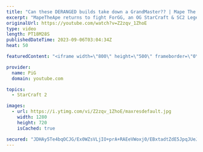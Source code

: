```yaml
---
title: "Can these DERANGED builds take down a GrandMaster?? | Mape The Ape #4 - StarCraft 2"
excerpt: "MapeTheApe returns to fight ForGG, an OG StarCraft & SC2 Legend! This is Maplez's #4 appearance on the PiG channel, and continues to bring out the most deranged and psychopathic builds & plays you've ever seen. I don't think MapeTheApe has ever played a serious game of SC2 in their life!  -- 🐷 Second"
originalUrl: https://youtube.com/watch?v=Z2zqv_1ZhoE
type: video
length: PT18M28S
publishedDateTime: 2023-09-06T03:04:34Z
heat: 50

featuredContent: "<iframe width=\"800\" height=\"500\" frameborder=\"0\" src=\"https://www.youtube.com/embed/Z2zqv_1ZhoE\" allow=\"accelerometer; autoplay; encrypted-media; gyroscope; picture-in-picture\" allowfullscreen></iframe>"

provider:
  name: PiG
  domain: youtube.com

topics:
  - StarCraft 2

images:
  - url: https://i.ytimg.com/vi/Z2zqv_1ZhoE/maxresdefault.jpg
    width: 1280
    height: 720
    isCached: true

secured: "JDHAy5Te4bqOCJG/Ex0WZsVLjIO+prA+RAEeVWoxj0/EBxtadtZdE5JpqJUeJDev+gA0PyHsJlW7+elxrzS/zvafKyhj/1/DcmGR+3wbb90k9ikVWKyCABalqbi3VwcxQBc5KSvG8+Nlv9x9x/jj53tJkjDF02zHdVEawVh48al1SVxhXzv2sbUMDeGwpxzDToW+VQzyTyQfgP9Y2rXhcHHjqwAa32jeLGIW83WkU1aFL0ZaWkOG+a/wWCm6Zpj8wW8T0zIfGXJEOwSWwnJq08RBmfTl4KbdRv0+H17f+8oGI6Q9P3HMjIvWNnlaH+MPSd/S+fNbCQ6PbL8u114tIa59J1NulKvkf6Y2O3O5qbFyzvlyw7vq/bK5ctFhPOIhXF0FfmKMzwH0zsZdNxJmKNNyUdowvzDKarcnq0j4/uI=;NT3EsnKGQ/5r9DENwrdasA=="
---
```


